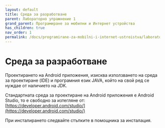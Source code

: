 ```yaml
---
layout: default
title: Среда за разработване
parent: Лабораторно упражнение 1
grand_parent: Програмиране за мобилни и Интернет устройства
has_children: true
nav_order: 1
permalink: /docs/programirane-za-mobilni-i-internet-ustroistva/laboratorno-uprazhnenie-1/androidstudio
---
```


# Среда за разработване

Проектирането на Android приложения, изисква използването на среда за проектиране (IDE) и програмния език JAVA, който на свой ред се нуждае от наличието на JDK.

Стандартната среда за проектиране на Android приложения е Android Studio, то е свободно за изтегляне от: [https://developer.android.com/studio/](https://developer.android.com/studio/)

При инсталирането следвайте стъпките в помощника за инсталация.
